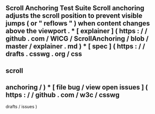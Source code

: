 #
#
Scroll
Anchoring
Test
Suite
Scroll
anchoring
adjusts
the
scroll
position
to
prevent
visible
jumps
(
or
"
reflows
"
)
when
content
changes
above
the
viewport
.
*
[
explainer
]
(
https
:
/
/
github
.
com
/
WICG
/
ScrollAnchoring
/
blob
/
master
/
explainer
.
md
)
*
[
spec
]
(
https
:
/
/
drafts
.
csswg
.
org
/
css
-
scroll
-
anchoring
/
)
*
[
file
bug
/
view
open
issues
]
(
https
:
/
/
github
.
com
/
w3c
/
csswg
-
drafts
/
issues
)

